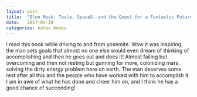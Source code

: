 ```yaml
---
layout: post
title:  "Elon Musk: Tesla, SpaceX, and the Quest for a Fantastic Future by Ashlee Vance"
date:   2017-04-29
categories: notes books
---
```

I read this book while driving to and from yosemite. Wow it was inspiring, the man sets goals that almost no one else would even dream of thinking of accomplishing and then he goes out and does it! Almost failing but overcoming and then not resting but gunning for more, colonizing mars, solving the dirty energy problem here on earth. The man deserves some rest after all this and the people who have worked with him to accomplish it.  I am in awe of what he has done and cheer him on, and I think he has a good chance of succeeding!
